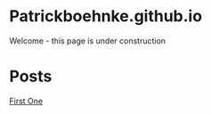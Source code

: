 # Patrickboehnke.github.io
Welcome - this page is under construction

# Posts
[First One](Posts/01-SingleMicroservice/Post.html)
